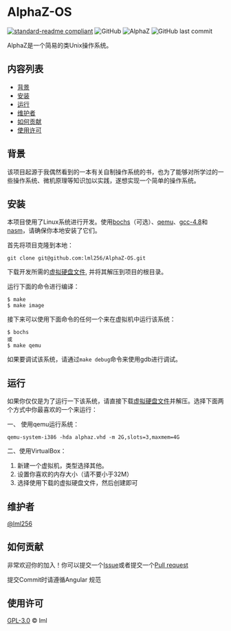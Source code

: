 # AlphaZ-OS

[![standard-readme compliant](https://img.shields.io/badge/readme%20style-standard-brightgreen.svg?style=flat)](https://github.com/RichardLitt/standard-readme)
![GitHub](https://img.shields.io/github/license/lml256/AlphaZ-OS)
![AlphaZ](https://img.shields.io/badge/Hey!-ALphaZ-brightgreen) ![GitHub last commit](https://img.shields.io/github/last-commit/lml256/AlphaZ-OS)

AlphaZ是一个简易的类Unix操作系统。

## 内容列表

- [背景](#背景)
- [安装](#安装)
- [运行](#运行)
- [维护者](#维护者)
- [如何贡献](#如何贡献)
- [使用许可](#使用许可)

## 背景

该项目起源于我偶然看到的一本有关自制操作系统的书，也为了能够对所学过的一些操作系统、微机原理等知识加以实践，遂想实现一个简单的操作系统。

## 安装

本项目使用了Linux系统进行开发。使用[bochs](http://bochs.sourceforge.net/)（可选）、[qemu](https://www.qemu.org/)、[gcc-4.8](https://gcc.gnu.org/)和[nasm](https://www.nasm.us/)，请确保你本地安装了它们。

首先将项目克隆到本地：

```
git clone git@github.com:lml256/AlphaZ-OS.git
```

下载开发所需的[虚拟硬盘文件](https://github.com/lml256/AlphaZ-OS/releases/download/dev0.01/alphaz.zip), 并将其解压到项目的根目录。

运行下面的命令进行编译：

```
$ make
$ make image
```

接下来可以使用下面命令的任何一个来在虚拟机中运行该系统：

```
$ bochs
或
$ make qemu
```

如果要调试该系统，请通过`make debug`命令来使用gdb进行调试。

## 运行

如果你仅仅是为了运行一下该系统，请直接下载[虚拟硬盘文件](https://github.com/lml256/AlphaZ-OS/releases/download/dev0.01/alphaz.zip)并解压。选择下面两个方式中你最喜欢的一个来运行：

一、 使用qemu运行系统：

```
qemu-system-i386 -hda alphaz.vhd -m 2G,slots=3,maxmem=4G
```

二、使用VirtualBox：

1. 新建一个虚拟机，类型选择其他。
2. 设置你喜欢的内存大小（请不要小于32M）
3. 选择使用下载的虚拟硬盘文件，然后创建即可

## 维护者

[@lml256](https://github.com/lml256)

## 如何贡献

非常欢迎你的加入！你可以提交一个[Issue](https://github.com/lml256/AlphaZ-OS/issues)或者提交一个[Pull request](https://github.com/lml256/AlphaZ-OS/pulls)

提交Commit时请遵循Angular 规范

## 使用许可

[GPL-3.0](LICENSE) © lml
